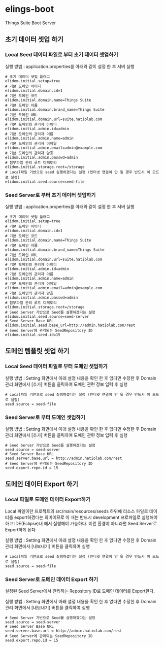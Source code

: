 # elings-boot
Things Suite Boot Server

## 초기 데이터 셋업 하기 
### Local Seed 데이터 파일로 부터 초기 데이터 셋업하기  
실행 방법 : application.properties를 아래와 같이 설정 한 후 서버 실행 
```shell
# 초기 데이터 셋업 플래그
elidom.initial.setup=true
# 기본 도메인 아이디 
elidom.initial.domain.id=1
# 기본 도메인 코드		
elidom.initial.domain.name=Things Suite
# 기본 도메인 이름
elidom.initial.domain.brand_name=Things Suite
# 기본 도메인 URL
elidom.initial.domain.url=suite.hatiolab.com
# 기본 도메인의 관리자 아이디
elidom.initial.admin.id=admin 
# 기본 도메인의 관리자 이름
elidom.initial.admin.name=admin 
# 기본 도메인의 관리자 이메일
elidom.initial.admin.email=admin@example.com
# 기본 도메인의 관리자 암호 
elidom.initial.admin.passwd=admin 
# 첨부파일 관리 루트 디렉토리
elidom.initial.storage.root=/storage
# Local파일 기반으로 seed 실행하겠다는 설정 (인터넷 연결이 안 될 경우 반드시 이 모드로 설정)
elidom.initial.seed.source=seed-file
```

### Seed Server로 부터 초기 데이터 셋업하기  
실행 방법 : application.properties를 아래와 같이 설정 한 후 서버 실행 
```shell
# 초기 데이터 셋업 플래그
elidom.initial.setup=true
# 기본 도메인 아이디					
elidom.initial.domain.id=1
# 기본 도메인 코드
elidom.initial.domain.name=Things Suite
# 기본 도메인 이름
elidom.initial.domain.brand_name=Things Suite
# 기본 도메인 URL
elidom.initial.domain.url=suite.hatiolab.com
# 기본 도메인의 관리자 아이디		
elidom.initial.admin.id=admin
# 기본 도메인의 관리자 이름
elidom.initial.admin.name=admin
# 기본 도메인의 관리자 이메일
elidom.initial.admin.email=admin@example.com
# 기본 도메인의 관리자 암호
elidom.initial.admin.passwd=admin
# 첨부파일 관리 루트 디렉토리
elidom.initial.storage.root=/storage
# Seed Server 기반으로 Seed를 실행하겠다는 설정						
elidom.initial.seed.source=seed-server	
# Seed Server Base URL
elidom.initial.seed.base_url=http://admin.hatiolab.com/rest
# Seed Server에 관리되는 SeedRepository ID
elidom.initial.seed.id=15
```

## 도메인 템플릿 셋업 하기
### Local Seed 데이터 파일로 부터 도메인 셋업하기
실행 방법 : Setting 화면에서 아래 설정 내용을 확인 한 후 없다면 수정한 후 Domain 관리 화면에서 [추가] 버튼을 클릭하여 도메인 관련 정보 입력 후 실행
```shell
# Local파일 기반으로 seed 실행하겠다는 설정 (인터넷 연결이 안 될 경우 반드시 이 모드로 설정)
seed.source = seed-file
```

### Seed Server로 부터 도메인 셋업하기 
실행 방법 : Setting 화면에서 아래 설정 내용을 확인 한 후 없다면 수정한 후 Domain 관리 화면에서 [추가] 버튼을 클릭하여 도메인 관련 정보 입력 후 실행
```shell
# Seed Server 기반으로 Seed를 실행하겠다는 설정
seed.source = seed-server
# Seed Server Base URL
seed.server.base.url = http://admin.hatiolab.com/rest
# Seed Server에 관리되는 SeedRepository ID
seed.export.repo.id = 15
```

## 도메인 데이터 Export 하기
### Local 파일로 도메인 데이터 Export하기
Local 파일이란 프로젝트의 src/main/resources/seeds 하위에 리소스 파일로 데이터를 export하겠다는 의미이므로 
이 때는 반드시 development 프로파일로 실행해야 하고 IDE(Eclipse)내 에서 실행해야 가능하다.
이런 환경이 아니라면 Seed Server로 Export하게 된다. 

실행 방법 : Setting 화면에서 아래 설정 내용을 확인 한 후 없다면 수정한 후 Domain 관리 화면에서 [내보내기] 버튼을 클릭하여 실행
```shell  
# Local파일 기반으로 seed 실행하겠다는 설정 (인터넷 연결이 안 될 경우 반드시 이 모드로 설정)
seed.source = seed-file
```

### Seed Server로 도메인 데이터 Export 하기 
설정된 Seed Server에서 관리하는 Repository ID로 도메인 데이터를 Export한다.

실행 방법 : Setting 화면에서 아래 설정 내용을 확인 한 후 없다면 수정한 후 Domain 관리 화면에서 [내보내기] 버튼을 클릭하여 실행
```shell  
# Seed Server 기반으로 Seed를 실행하겠다는 설정
seed.source = seed-server
# Seed Server Base URL
seed.server.base.url = http://admin.hatiolab.com/rest
# Seed Server에 관리되는 SeedRepository ID
seed.export.repo.id = 15
```
